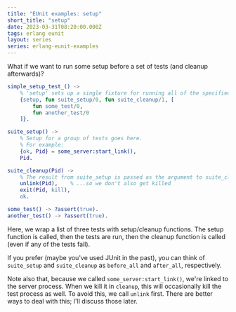 ```yaml
---
title: "EUnit examples: setup"
short_title: "setup"
date: 2023-03-31T08:20:00.000Z
tags: erlang eunit
layout: series
series: erlang-eunit-examples
---
```


What if we want to run some setup before a set of tests (and cleanup afterwards)?

```erlang
simple_setup_test_() ->
    % 'setup' sets up a single fixture for running all of the specified tests.
    {setup, fun suite_setup/0, fun suite_cleanup/1, [
        fun some_test/0,
        fun another_test/0
    ]}.

suite_setup() ->
    % Setup for a group of tests goes here.
    % For example:
    {ok, Pid} = some_server:start_link(),
    Pid.

suite_cleanup(Pid) ->
    % The result from suite_setup is passed as the argument to suite_cleanup.
    unlink(Pid),    % ...so we don't also get killed
    exit(Pid, kill),
    ok.

some_test() -> ?assert(true).
another_test() -> ?assert(true).
```

Here, we wrap a list of three tests with setup/cleanup functions. The setup function is called, then the tests are run,
then the cleanup function is called (even if any of the tests fail).

If you prefer (maybe you've used JUnit in the past), you can think of `suite_setup` and `suite_cleanup` as `before_all`
and `after_all`, respectively.

Note also that, because we called `some_server:start_link()`, we're linked to the server process. When we kill it in
`cleanup`, this will occasionally kill the test process as well. To avoid this, we call `unlink` first. There are better
ways to deal with this; I'll discuss those later.
